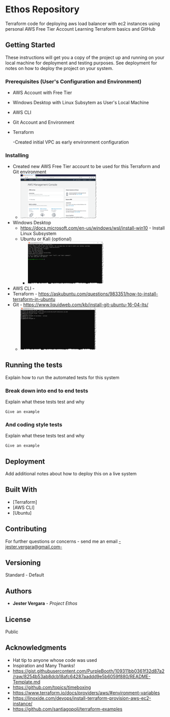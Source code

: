 # Ethos Repository

Terraform code for deploying aws load balancer with ec2 instances using personal AWS Free Tier Account
Learning Terraform basics and GitHub 

## Getting Started

These instructions will get you a copy of the project up and running on your local machine for deployment and testing purposes. See deployment for notes on how to deploy the project on your system.

### Prerequisites (User's Configuration and Environment)

- AWS Account with Free Tier 
- Windows Desktop with Linux Subsytem as User's Local Machine
- AWS CLI
- Git Account and Environment 
- Terraform

    -Created initial VPC as early environment configuration 

### Installing

- Created new AWS Free Tier account to be used for this Terraform and Git environment 
  - <img src="https://github.com/jester-vergara/ethos/blob/master/2019-08-18_22-37-42.png" width="240">
- Windows Desktop 
  - https://docs.microsoft.com/en-us/windows/wsl/install-win10 - Install Linux Subsystem 
  - Ubuntu or Kali (optional)
    - <img src="https://github.com/jester-vergara/ethos/blob/master/2019-08-18_12-50-19.png" width="240">
- AWS CLI - 
- Terraform - https://askubuntu.com/questions/983351/how-to-install-terraform-in-ubuntu
- Git - https://www.liquidweb.com/kb/install-git-ubuntu-16-04-lts/
   - <img src="https://github.com/jester-vergara/ethos/blob/master/2019-08-18_22-25-41.png" width="240">
## Running the tests

Explain how to run the automated tests for this system

### Break down into end to end tests

Explain what these tests test and why

```
Give an example
```

### And coding style tests

Explain what these tests test and why

```
Give an example
```

## Deployment

Add additional notes about how to deploy this on a live system

## Built With

* [Terraform]
* [AWS CLI]
* [Ubuntu]

## Contributing

For further questions or concerns - send me an email <-jester.vergara@gmail.com->

## Versioning

Standard - Default

## Authors

* **Jester Vergara** - *Project Ethos* 

## License

Public 

## Acknowledgments

* Hat tip to anyone whose code was used
* Inspiration and Many Thanks!
* https://gist.githubusercontent.com/PurpleBooth/109311bb0361f32d87a2/raw/8254b53ab8dcb18afc64287aaddd9e5b6059f880/README-Template.md
* https://github.com/topics/timeboxing
* https://www.terraform.io/docs/providers/aws/#environment-variables
* https://linoxide.com/devops/install-terraform-provision-aws-ec2-instance/
* https://github.com/santiagopoli/terraform-examples
